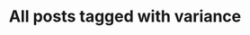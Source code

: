 ---
layout: tag
title: "All posts tagged with variance"
permalink: /weblog/tags/variance/
taxonomy: variance
---